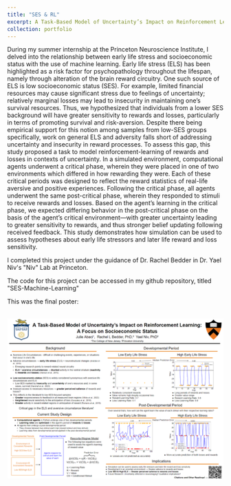 ```yaml
---
title: "SES & RL"
excerpt: A Task-Based Model of Uncertainty’s Impact on Reinforcement Learning (A Focus on Socioeconomic Status)<br/><img src='/images/post.png' style="width:400px;">
collection: portfolio
---
```


During my summer internship at the Princeton Neuroscience Institute, I delved into the relationship between early life stress and socioeconomic status with the use of machine learning. Early life stress (ELS) has been highlighted as a risk factor for psychopathology throughout the lifespan, namely through alteration of the brain reward circuitry. One such source of ELS is low socioeconomic status (SES). For example, limited financial resources may cause significant stress due to feelings of uncertainty; relatively marginal losses may lead to insecurity in maintaining one’s survival resources. Thus, we hypothesized that individuals from a lower SES background will have greater sensitivity to rewards and losses, particularly in terms of promoting survival and risk-aversion. Despite there being empirical support for this notion among samples from low-SES groups specifically, work on general ELS and adversity falls short of addressing uncertainty and insecurity in reward processes. To assess this gap, this study proposed a task to model reinforcement-learning of rewards and losses in contexts of uncertainty. In a simulated environment, computational agents underwent a critical phase, wherein they were placed in one of two environments which differed in how rewarding they were. Each of these critical periods was designed to reflect the reward statistics of real-life aversive and positive experiences. Following the critical phase, all agents underwent the same post-critical phase, wherein they responded to stimuli to receive rewards and losses. Based on the agent’s learning in the critical phase, we expected differing behavior in the post-critical phase on the basis of the agent’s critical environment—with greater uncertainty leading to greater sensitivity to rewards, and thus stronger belief updating following received feedback. This study demonstrates how simulation can be used to assess hypotheses about early life stressors and later life reward and loss sensitivity. 

I completed this project under the guidance of Dr. Rachel Bedder in Dr. Yael Niv's "Niv" Lab at Princeton.

The code for this project can be accessed in my github repository, titled "SES-Machine-Learning"

This was the final poster:

<br/><img src='/images/post.png' style="width:800px;">
